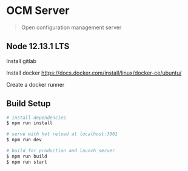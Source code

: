 # OCM Server

> Open configuration management server

## Node 12.13.1 LTS

Install gitlab

Install docker
https://docs.docker.com/install/linux/docker-ce/ubuntu/

Create a docker runner

## Build Setup

``` bash
# install dependencies
$ npm run install

# serve with hot reload at localhost:3001
$ npm run dev

# build for production and launch server
$ npm run build
$ npm run start